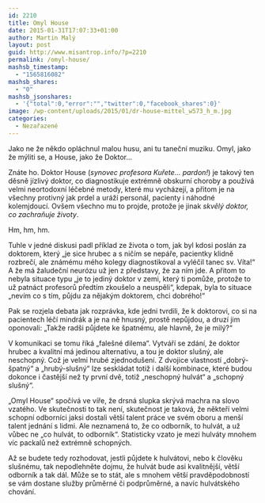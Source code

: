 ```yaml
---
id: 2210
title: Omyl House
date: 2015-01-31T17:07:33+01:00
author: Martin Malý
layout: post
guid: http://www.misantrop.info/?p=2210
permalink: /omyl-house/
mashsb_timestamp:
  - "1565816082"
mashsb_shares:
  - "0"
mashsb_jsonshares:
  - '{"total":0,"error":"","twitter":0,"facebook_shares":0}'
image: /wp-content/uploads/2015/01/dr-house-mittel_w573_h_m.jpg
categories:
  - Nezařazené
---
```

Jako ne že někdo opláchnul malou husu, ani tu taneční muziku. Omyl, jako že mýliti se, a House, jako že Doktor&#8230;

<!--more-->

Znáte ho. Doktor House (_synovec profesora Kuřete&#8230; pardon!_) je takový ten děsně jízlivý doktor, co diagnostikuje extrémně obskurní choroby a používá velmi neortodoxní léčebné metody, které mu vycházejí, a přitom je na všechny protivný jak prdel a uráží personál, pacienty i náhodné kolemjdoucí. Ovšem všechno mu to projde, protože je jinak _skvělý doktor, co zachraňuje životy_.

Hm, hm, hm.

Tuhle v jedné diskusi padl příklad ze života o tom, jak byl kdosi poslán za doktorem, který &#8222;je sice hrubec a s ničím se nepáře, pacientky klidně rozbrečí, ale známému mého kolegy diagnostikoval a vyléčil tanec sv. Víta!&#8220; A že má žaludeční neurózu už jen z představy, že za ním jde. A přitom to nebyla situace typu &#8222;je to jediný doktor v zemi, který ti pomůže, protože to už patnáct profesorů předtím zkoušelo a neuspěli&#8220;, kdepak, byla to situace &#8222;nevím co s tím, půjdu za nějakým doktorem, chci dobrého!&#8220;

Pak se rozjela debata jak rozprávka, kde jedni tvrdili, že k doktorovi, co si na pacientech léčí mindrák a je na ně hnusný, prostě nepůjdou, a druzí jim oponovali: &#8222;Takže radši půjdete ke špatnému, ale hlavně, že je milý?&#8220;

V komunikaci se tomu říká &#8222;falešné dilema&#8220;. Vytváří se zdání, že doktor hrubec a kvalitní má jedinou alternativu, a tou je doktor slušný, ale neschopný. Což je velmi hrubé zjednodušení. Z dvojice vlastností &#8222;dobrý-špatný&#8220; a &#8222;hrubý-slušný&#8220; lze seskládat totiž i další kombinace, které budou dokonce i častější než ty první dvě, totiž &#8222;neschopný hulvát&#8220; a &#8222;schopný slušný&#8220;.

&#8222;Omyl House&#8220; spočívá ve víře, že drsná slupka skrývá machra na slovo vzatého. Ve skutečnosti to tak není, skutečnost je taková, že někteří velmi schopní odborníci jaksi dostali větší talent práce ve svém oboru a menší talent jednání s lidmi. Ale neznamená to, že co odborník, to hulvát, a už vůbec ne &#8222;co hulvát, to odborník&#8220;. Statisticky vzato je mezi hulváty mnohem víc packalů než extrémně schopných.

Až se budete tedy rozhodovat, jestli půjdete k hulvátovi, nebo k člověku slušnému, tak nepodlehněte dojmu, že hulvát bude asi kvalitnější, větší odborník a tak dál. Může se to stát, ale s mnohem větší pravděpodobností se vám dostane služby průměrné či podprůměrné, a navíc hulvátského chování.
